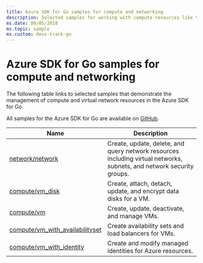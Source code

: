 ```yaml
---
title: Azure SDK for Go samples for compute and networking 
description: Selected samples for working with compute resources like VMs and virtual networks from the Azure SDK for Go.
ms.date: 09/05/2018
ms.topic: sample
ms.custom: devx-track-go
---
```


# Azure SDK for Go samples for compute and networking

The following table links to selected samples that demonstrate the management of compute and virtual network resources in the Azure SDK for Go.

All samples for the Azure SDK for Go are available on [GitHub](https://github.com/Azure-Samples/azure-sdk-for-go-samples).

| Name | Description |
|------|-------------|
| [network/network](https://github.com/Azure-Samples/azure-sdk-for-go-samples/blob/master/network/network_test.go) | Create, update, delete, and query network resources including virtual networks, subnets, and network security groups. |
| [compute/vm_disk](https://github.com/Azure-Samples/azure-sdk-for-go-samples/blob/master/compute/vm_disk.go) | Create, attach, detach, update, and encrypt data disks for a VM. |
| [compute/vm](https://github.com/Azure-Samples/azure-sdk-for-go-samples/blob/master/compute/vm.go) | Create, update, deactivate, and manage VMs. |
| [compute/vm_with_availabilityset](https://github.com/Azure-Samples/azure-sdk-for-go-samples/blob/master/compute/vm_with_availabilityset.go) | Create availability sets and load balancers for VMs. |
| [compute/vm_with_identity](https://github.com/Azure-Samples/azure-sdk-for-go-samples/blob/master/compute/vm_with_identity.go) | Create and modify managed identities for Azure resources. | 

